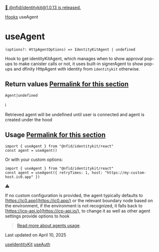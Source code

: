 [🎉 @nfid/identitykit@1.0.13 is released.](https://www.npmjs.com/package/@nfid/identitykit)

[Hooks](https://identitykit.xyz/docs/hooks/useIdentityKit "Hooks") useAgent

# useAgent

`(options?: HttpAgentOptions) => IdentityKitAgent | undefined`

Hook to get identityKitAgent, which manages when to show approval pop-ups to make canister calls or
not, it uses built-in signerAgent to show pop-ups and dfinity HttpAgent with identity from
`identitykit` otherwise.

## Return values [Permalink for this section](https://identitykit.xyz/docs/hooks/useAgent\#return-values)

`Agent|undefined`

ℹ️

Retrieved agent will be undefined until user is connected and agent is created under the hood

## Usage [Permalink for this section](https://identitykit.xyz/docs/hooks/useAgent\#usage)

```nextra-code
import { useAgent } from "@nfid/identitykit/react"
const agent = useAgent()
```

Or with your custom options:

```nextra-code
import { useAgent } from "@nfid/identitykit/react"
const agent = useAgent({ retryTimes: 1, host: "https://my-custom-host.ic0.app" })
```

⚠️

If no custom configuration is provided, the agent typically defaults to [https://ic0.app](https://ic0.app/) or the
relevant boundary node based on the environment, if the environment is not recognized, it falls
back to [https://icp-api.io](https://icp-api.io/), to change it as well as other agent settings provide options to hook

> [Read more about agents usage](https://identitykit.xyz/docs/guides/executing-canister-calls#note-on-ux).

Last updated on April 10, 2025

[useIdentityKit](https://identitykit.xyz/docs/hooks/useIdentityKit "useIdentityKit") [useAuth](https://identitykit.xyz/docs/hooks/useAuth "useAuth")